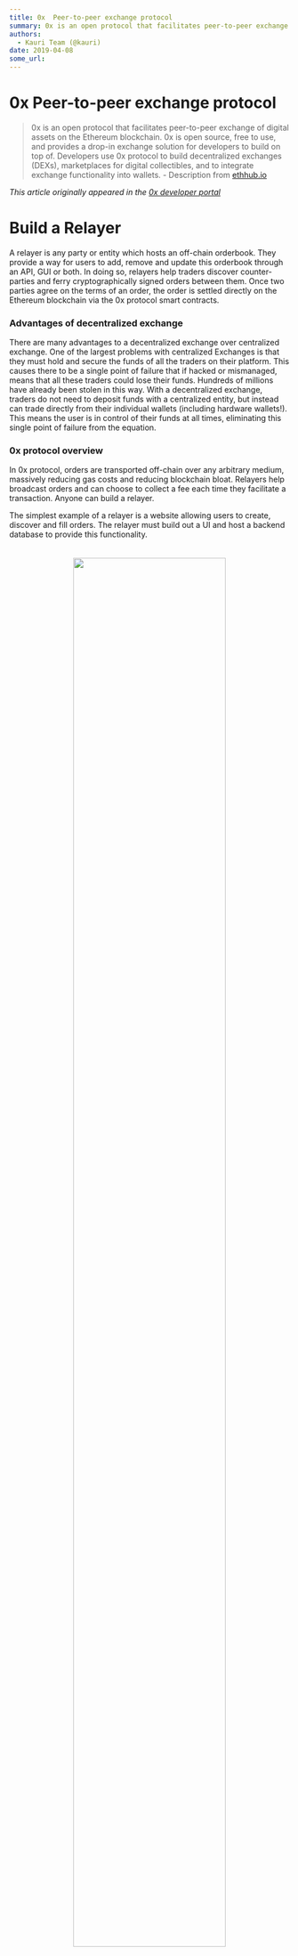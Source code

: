 ```yaml
---
title: 0x  Peer-to-peer exchange protocol
summary: 0x is an open protocol that facilitates peer-to-peer exchange of digital assets on the Ethereum blockchain. 0x is open source, free to use, and provides a drop-in exchange solution for developers to build on top of. Developers use 0x protocol to build decentralized exchanges (DEXs), marketplaces for digital collectibles, and to integrate exchange functionality into wallets. - Description from ethhub.io This article originally appeared in the 0x developer portal Build a Relayer A relayer is any p
authors:
  - Kauri Team (@kauri)
date: 2019-04-08
some_url: 
---
```


# 0x  Peer-to-peer exchange protocol

> 0x is an open protocol that facilitates peer-to-peer exchange of digital assets on the Ethereum blockchain. 0x is open source, free to use, and provides a drop-in exchange solution for developers to build on top of. Developers use 0x protocol to build decentralized exchanges (DEXs), marketplaces for digital collectibles, and to integrate exchange functionality into wallets. - Description from [ethhub.io](https://docs.ethhub.io/built-on-ethereum/open-finance/0x-protocol/#0x-protocol-overview)

_This article originally appeared in the [0x developer portal](https://0x.org/wiki#Build-A-Relayer)_

# Build a Relayer

A relayer is any party or entity which hosts an off-chain orderbook. They provide a way for users to add, remove and update this orderbook through an API, GUI or both. In doing so, relayers help traders discover counter-parties and ferry cryptographically signed orders between them. Once two parties agree on the terms of an order, the order is settled directly on the Ethereum blockchain via the 0x protocol smart contracts.

### Advantages of decentralized exchange

There are many advantages to a decentralized exchange over centralized exchange. One of the largest problems with centralized Exchanges is that they must hold and secure the funds of all the traders on their platform. This causes there to be a single point of failure that if hacked or mismanaged, means that all these traders could lose their funds. Hundreds of millions have already been stolen in this way. With a decentralized exchange, traders do not need to deposit funds with a centralized entity, but instead can trade directly from their individual wallets (including hardware wallets!). This means the user is in control of their funds at all times, eliminating this single point of failure from the equation.

### 0x protocol overview

In 0x protocol, orders are transported off-chain over any arbitrary medium, massively reducing gas costs and reducing blockchain bloat. Relayers help broadcast orders and can choose to collect a fee each time they facilitate a transaction. Anyone can build a relayer.

The simplest example of a relayer is a website allowing users to create, discover and fill orders. The relayer must build out a UI and host a backend database to provide this functionality.

<div align="center">
    <img src="https://s3.eu-west-2.amazonaws.com/0x-wiki-images/relayer_diagram.png" style="padding-bottom: 20px; padding-top: 20px; max-width: 342px;" width="80%" />
</div>

To simplify the process of interacting with the 0x protocol, we have written a Javascript/Typescript library called [0x.js](http://0x.org/docs/0x.js). This library helps relayers interact with the 0x protocol smart contracts through a higher-level, easier to use interface. It also provides many useful utilities for hashing, signing, validating, and serializing 0x orders. Additionally, we have built the [0x-launch-kit](https://github.com/0xproject/0x-launch-kit), an open-source, free-to-use API-only 0x relayer template that you can use as a starting point for your own project.

Before getting started with [0x.js](http://0x.org/docs/0x.js), [0x-launch-kit](https://github.com/0xproject/0x-launch-kit) or the 0x protocol, it is helpful to introduce a few concepts. There are two parties involved in every trade, a maker and a taker. The maker creates an order for an amount of TokenA in exchange for an amount of TokenB. The maker then submits these to a relayer. Takers discover orders via a relayer and fill them by sending them directly to the 0x protocol smart contracts. The 0x protocol smart contracts performs an atomic swap, exchanging the maker and taker tokens.

### Order

Below is an interface description of the 0x protocol order format:

```typescript
interface Order {
    senderAddress: string;
    // Ethereum address of the Maker
    makerAddress: string;
    // Ethereum address of the Taker. If no address specified, anyone can fill the order.
    takerAddress: string;
    // How many ZRX the Maker will pay as a fee to the relayer
    makerFee: BigNumber;
    // How many ZRX the Taker will pay as a fee to the relayer
    takerFee: BigNumber;
    // The amount of an asset the Maker is offering to exchange
    makerAssetAmount: BigNumber;
    // The amount of an asset the Maker is willing to accept in return
    takerAssetAmount: BigNumber;
    // The identifying data about the asset the Maker is offering
    makerAssetData: string;
    // The identifying data about the asset the Maker is requesting in return
    takerAssetData: string;
    // A salt to guarantee OrderHash uniqueness. Usually a milisecond timestamp of when order was made
    salt: BigNumber;
    // The address of the 0x protocol exchange smart contract
    exchangeAddress: string;
    // The address (user or smart contract) that will receive the fees
    feeRecipientAddress: string;
    // When the order will expire (unix timestamp in seconds)
    expirationTimeSeconds: BigNumber;
}
```

It is a relayer's job to collect cryptographically signed versions of these orders into an off-chain database. This collection of orders is what we refer to as an orderbook. A relayer displays their orderbook to potential takers. The incentive here is for a relayer to collect fees from the orders they host. By specifying themselves as the fee recipient, relayers can earn fees in ZRX tokens.

Check out this tutorial on how to [Create, Validate, and Fill Orders](https://0x.org/wiki#Create,-Validate,-Fill-Order). If you want to jump straight into a working relayer codebase, check out [0x-launch-kit](https://github.com/0xProject/0x-launch-kit/).

If you want to take a deep-dive into the 0x protocol, take a look at the [0x Protocol Specification](https://github.com/0xProject/0x-protocol-specification/blob/master/v2/v2-specification.md).

### Relayer strategies

The 0x protocol leaves room for some flexibility on how exactly relayers operate. There are a few different strategies relayers have employed so far, each with their respective advantages and drawbacks. You can read more about the different strategies in the [Relayer Strategies](https://0x.org/wiki#Matching) section of the wiki to discover the strategy that suits your needs the best.

### Shared liquidity

Because all relayers represent orders using the 0x protocol order format, an order created on one relayer (using the open-orderbook strategy) can be filled by users on another relayer. What this means is that rather than each relayer having a siloed liquidity pool, they can share orders to create a shared liquidity pool. New relayers can bootstrap their liquidity off of existing relayers, immediately becoming an interesting place to trade. It is important to note that fees always go to the relayer where the order was first submitted. We have defined a [Standard Relayer API](https://github.com/0xProject/standard-relayer-api) to help relayers share liquidity and to simplify the integration process for market makers, providing a unified interface for them to build against.

### Pruning your orderbooks

Over time, orders may expire, partially filled, cancelled or no longer fillable. It is best to keep your orderbook free of expired or unfillable orders. Iterating over the orderbook periodically and checking each order's validity is a simple way to accomplish this. For a more advanced and efficient approach, you could use an [OrderWatcher](https://0x.org/wiki#0x-OrderWatcher). [0x-launch-kit](https://github.com/0xProject/0x-launch-kit/) is built using OrderWatcher out-of-the-box.

### Next steps

Now that you have a high level idea of what a relayer does, it's time to get started learning how they work. Check out [0x-launch-kit](https://github.com/0xProject/0x-launch-kit/) for a fully-working relayer example, or dive into the [Create, Validate, and Fill Orders](https://0x.org/wiki#Create,-Validate,-Fill-Order) tutorial to master the basics of dealing with 0x orders. You may also want to decide on a [Relayer Strategy](https://0x.org/wiki#Open-Orderbook). We recommend the open orderbook strategy. If you're looking for more orders to add to your orderbook, take a look at the [Standard Relayer API](https://github.com/0xProject/standard-relayer-api) and [0x Connect](https://0x.org/docs/connect). There are several relayers that have already implemented it and are broadcasting orders. Remember to keep your orderbook free of stale orders by using an [OrderWatcher](https://0x.org/wiki#0x-OrderWatcher).